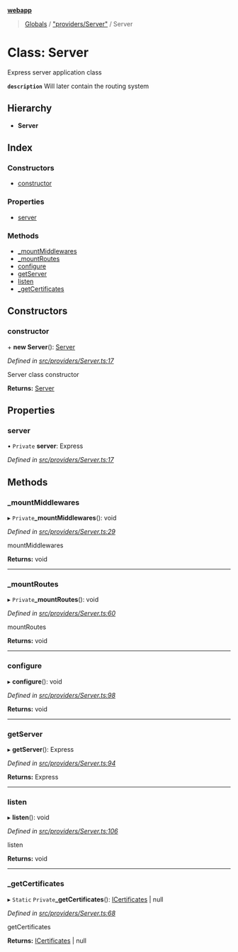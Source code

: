 **[webapp](../README.md)**

> [Globals](../globals.md) / ["providers/Server"](../modules/_providers_server_.md) / Server

# Class: Server

Express server application class

**`description`** Will later contain the routing system

## Hierarchy

* **Server**

## Index

### Constructors

* [constructor](_providers_server_.server.md#constructor)

### Properties

* [server](_providers_server_.server.md#server)

### Methods

* [\_mountMiddlewares](_providers_server_.server.md#_mountmiddlewares)
* [\_mountRoutes](_providers_server_.server.md#_mountroutes)
* [configure](_providers_server_.server.md#configure)
* [getServer](_providers_server_.server.md#getserver)
* [listen](_providers_server_.server.md#listen)
* [\_getCertificates](_providers_server_.server.md#_getcertificates)

## Constructors

### constructor

\+ **new Server**(): [Server](_providers_server_.server.md)

*Defined in [src/providers/Server.ts:17](https://github.com/BESTUPC/voting-web-app/blob/443129a/src/providers/Server.ts#L17)*

Server class constructor

**Returns:** [Server](_providers_server_.server.md)

## Properties

### server

• `Private` **server**: Express

*Defined in [src/providers/Server.ts:17](https://github.com/BESTUPC/voting-web-app/blob/443129a/src/providers/Server.ts#L17)*

## Methods

### \_mountMiddlewares

▸ `Private`**_mountMiddlewares**(): void

*Defined in [src/providers/Server.ts:29](https://github.com/BESTUPC/voting-web-app/blob/443129a/src/providers/Server.ts#L29)*

mountMiddlewares

**Returns:** void

___

### \_mountRoutes

▸ `Private`**_mountRoutes**(): void

*Defined in [src/providers/Server.ts:60](https://github.com/BESTUPC/voting-web-app/blob/443129a/src/providers/Server.ts#L60)*

mountRoutes

**Returns:** void

___

### configure

▸ **configure**(): void

*Defined in [src/providers/Server.ts:98](https://github.com/BESTUPC/voting-web-app/blob/443129a/src/providers/Server.ts#L98)*

**Returns:** void

___

### getServer

▸ **getServer**(): Express

*Defined in [src/providers/Server.ts:94](https://github.com/BESTUPC/voting-web-app/blob/443129a/src/providers/Server.ts#L94)*

**Returns:** Express

___

### listen

▸ **listen**(): void

*Defined in [src/providers/Server.ts:106](https://github.com/BESTUPC/voting-web-app/blob/443129a/src/providers/Server.ts#L106)*

listen

**Returns:** void

___

### \_getCertificates

▸ `Static` `Private`**_getCertificates**(): [ICertificates](../interfaces/_interface_icertificates_.icertificates.md) \| null

*Defined in [src/providers/Server.ts:68](https://github.com/BESTUPC/voting-web-app/blob/443129a/src/providers/Server.ts#L68)*

getCertificates

**Returns:** [ICertificates](../interfaces/_interface_icertificates_.icertificates.md) \| null
